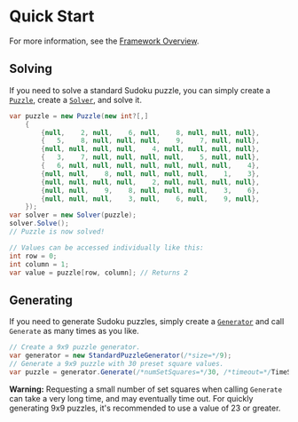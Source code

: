# Quick Start

For more information, see the [Framework Overview](framework.md).

## Solving

If you need to solve a standard Sudoku puzzle, you can simply create a
[`Puzzle`](xref:SudokuSpice.Puzzle), create a [`Solver`](xref:SudokuSpice.Solver), and solve it.

```csharp
var puzzle = new Puzzle(new int?[,]
    {
        {null,    2, null,    6, null,    8, null, null, null},
        {   5,    8, null, null, null,    9,    7, null, null},
        {null, null, null, null,    4, null, null, null, null},
        {   3,    7, null, null, null, null,    5, null, null},
        {   6, null, null, null, null, null, null, null,    4},
        {null, null,    8, null, null, null, null,    1,    3},
        {null, null, null, null,    2, null, null, null, null},
        {null, null,    9,    8, null, null, null,    3,    6},
        {null, null, null,    3, null,    6, null,    9, null},
    });
var solver = new Solver(puzzle);
solver.Solve();
// Puzzle is now solved!

// Values can be accessed individually like this:
int row = 0;
int column = 1;
var value = puzzle[row, column]; // Returns 2
```

## Generating

If you need to generate Sudoku puzzles, simply create a [`Generator`](xref:SudokuSpice.Generator)
and call `Generate` as many times as you like.

```csharp
// Create a 9x9 puzzle generator.
var generator = new StandardPuzzleGenerator(/*size=*/9);
// Generate a 9x9 puzzle with 30 preset square values.
var puzzle = generator.Generate(/*numSetSquares=*/30, /*timeout=*/TimeSpan.FromSeconds(1));
```

**Warning:** Requesting a small number of set squares when calling `Generate` can take a very long time,
and may eventually time out. For quickly generating 9x9 puzzles, it's recommended to use a value of
23 or greater.
